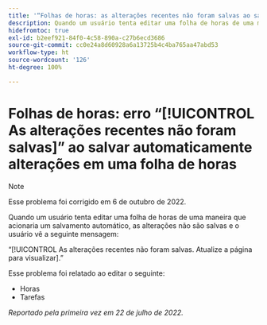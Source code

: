 ```yaml
---
title: '“Folhas de horas: as alterações recentes não foram salvas ao salvar automaticamente as alterações em uma folha de horas”'
description: Quando um usuário tenta editar uma folha de horas de uma maneira que acionaria um salvamento automático, as alterações não são salvas e o usuário visualiza a mensagem As alterações recentes não foram salvas. Atualize a página para visualizar.
hidefromtoc: true
exl-id: b2eef921-84f0-4c58-890a-c27b6ecd3686
source-git-commit: cc0e24a8d60928a6a13725b4c4ba765aa47abd53
workflow-type: ht
source-wordcount: '126'
ht-degree: 100%

---
```


# Folhas de horas: erro “[!UICONTROL As alterações recentes não foram salvas]” ao salvar automaticamente alterações em uma folha de horas

>[!NOTE]
>
>Esse problema foi corrigido em 6 de outubro de 2022.

Quando um usuário tenta editar uma folha de horas de uma maneira que acionaria um salvamento automático, as alterações não são salvas e o usuário vê a seguinte mensagem:

“[!UICONTROL As alterações recentes não foram salvas. Atualize a página para visualizar].”

Esse problema foi relatado ao editar o seguinte:

* Horas
* Tarefas

_Reportado pela primeira vez em 22 de julho de 2022._
